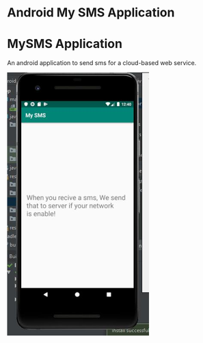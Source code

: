 # Android My SMS Application

# MySMS Application

An android application to send sms for a cloud-based web service.

![my sms app android - screenshot1](screenshot1.jpg)
